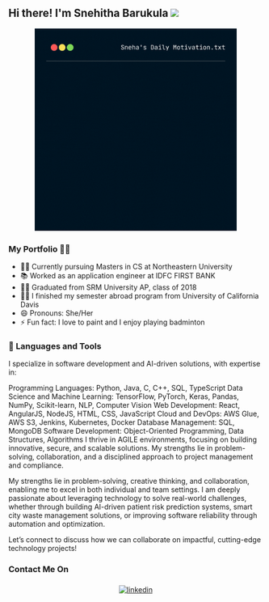## Hi there! I'm Snehitha Barukula  <img src="https://raw.githubusercontent.com/MartinHeinz/MartinHeinz/master/wave.gif" width="30px">

<p align="center">
<img src="git.gif" width="400" height="400">
</p>

### My Portfolio 👩‍💻
- 👩‍💻 Currently pursuing Masters in CS at Northeastern University
- 📚 Worked as an application engineer at IDFC FIRST BANK 
- 👩‍🎓 Graduated from SRM University AP, class of 2018
- 👩‍🎓 I finished my semester abroad program from University of California Davis
- 😄 Pronouns: She/Her
- ⚡ Fun fact: I love to paint and I enjoy playing badminton 

### 🧰 Languages and Tools
I specialize in software development and AI-driven solutions, with expertise in:

Programming Languages: Python, Java, C, C++, SQL, TypeScript
Data Science and Machine Learning: TensorFlow, PyTorch, Keras, Pandas, NumPy, Scikit-learn, NLP, Computer Vision
Web Development: React, AngularJS, NodeJS, HTML, CSS, JavaScript
Cloud and DevOps: AWS Glue, AWS S3, Jenkins, Kubernetes, Docker
Database Management: SQL, MongoDB
Software Development: Object-Oriented Programming, Data Structures, Algorithms
I thrive in AGILE environments, focusing on building innovative, secure, and scalable solutions. My strengths lie in problem-solving, collaboration, and a disciplined approach to project management and compliance.

My strengths lie in problem-solving, creative thinking, and collaboration, enabling me to excel in both individual and team settings. I am deeply passionate about leveraging technology to solve real-world challenges, whether through building AI-driven patient risk prediction systems, smart city waste management solutions, or improving software reliability through automation and optimization.

Let’s connect to discuss how we can collaborate on impactful, cutting-edge technology projects!
  
### Contact Me On
<p align="center">
	<a href="https://www.linkedin.com/in/snehithabarukula/"><img alt="linkedin" width="10%" style="padding:5px" src="https://img.icons8.com/clouds/100/000000/linkedin.png"/></a>			      
</p>

